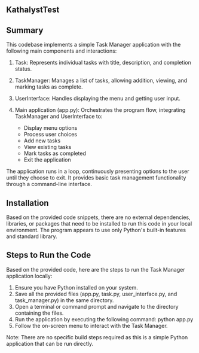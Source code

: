 ## KathalystTest


## Summary
This codebase implements a simple Task Manager application with the following main components and interactions:

1. Task: Represents individual tasks with title, description, and completion status.

2. TaskManager: Manages a list of tasks, allowing addition, viewing, and marking tasks as complete.

3. UserInterface: Handles displaying the menu and getting user input.

4. Main application (app.py): Orchestrates the program flow, integrating TaskManager and UserInterface to:
   - Display menu options
   - Process user choices
   - Add new tasks
   - View existing tasks
   - Mark tasks as completed
   - Exit the application

The application runs in a loop, continuously presenting options to the user until they choose to exit. It provides basic task management functionality through a command-line interface.

## Installation
Based on the provided code snippets, there are no external dependencies, libraries, or packages that need to be installed to run this code in your local environment. The program appears to use only Python's built-in features and standard library.

## Steps to Run the Code
Based on the provided code, here are the steps to run the Task Manager application locally:

1. Ensure you have Python installed on your system.
2. Save all the provided files (app.py, task.py, user_interface.py, and task_manager.py) in the same directory.
3. Open a terminal or command prompt and navigate to the directory containing the files.
4. Run the application by executing the following command:
   python app.py
5. Follow the on-screen menu to interact with the Task Manager.

Note: There are no specific build steps required as this is a simple Python application that can be run directly.